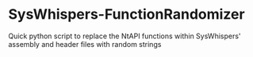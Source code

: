 # SysWhispers-FunctionRandomizer
Quick python script to replace the NtAPI functions within SysWhispers' assembly and header files with random strings
